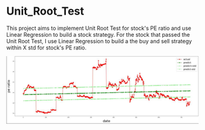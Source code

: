 # Unit_Root_Test
This project aims to implement Unit Root Test for stock's PE ratio and use Linear Regression to build a stock strategy.
For the stock that passed the Unit Root Test, I use Linear Regression to build a the buy and sell strategy within X std for stock's PE ratio.

![alt text](https://github.com/yueeeeeee87/Unit_Root_Test/blob/main/unitroot.jpg?raw=true)
